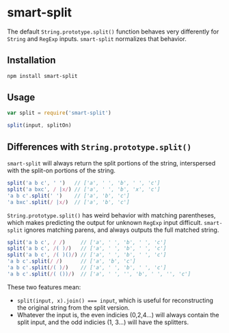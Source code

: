 # smart-split

The default `String.prototype.split()` function behaves very differently for `String` and `RegExp` inputs. `smart-split` normalizes that behavior.

## Installation

```sh
npm install smart-split
```

## Usage

```js
var split = require('smart-split')

split(input, splitOn)
```

## Differences with `String.prototype.split()`

`smart-split` will always return the split portions of the string, interspersed with the split-on portions of the string.

```js
split('a b c', ' ')   // ['a', ' ', 'b', ' ', 'c']
split('a bxc', / |x/) // ['a', ' ', 'b', 'x', 'c']
'a b c'.split(' ')    // ['a', 'b', 'c']
'a bxc'.split(/ |x/)  // ['a', 'b', 'c']
```

`String.prototype.split()` has weird behavior with matching parentheses, which makes predicting the output for unknown `RegExp` input difficult. `smart-split` ignores matching parens, and always outputs the full matched string.

```js
split('a b c', / /)     // ['a', ' ', 'b', ' ', 'c']
split('a b c', /( )/)   // ['a', ' ', 'b', ' ', 'c']
split('a b c', /( )()/) // ['a', ' ', 'b', ' ', 'c']
'a b c'.split(/ /)      // ['a', 'b', 'c']
'a b c'.split(/( )/)    // ['a', ' ', 'b', ' ', 'c']
'a b c'.split(/( ())/)  // ['a', ' ', '', 'b', ' ', '', 'c']
```

These two features mean:

* `split(input, x).join() === input`, which is useful for reconstructing the original string from the split version.
* Whatever the input is, the even indicies (0,2,4...) will always contain the split input, and the odd indicies (1, 3...) will have the splitters.
